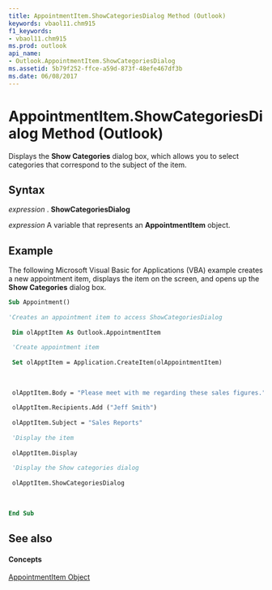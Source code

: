 ```yaml
---
title: AppointmentItem.ShowCategoriesDialog Method (Outlook)
keywords: vbaol11.chm915
f1_keywords:
- vbaol11.chm915
ms.prod: outlook
api_name:
- Outlook.AppointmentItem.ShowCategoriesDialog
ms.assetid: 5b79f252-ffce-a59d-873f-48efe467df3b
ms.date: 06/08/2017
---
```



# AppointmentItem.ShowCategoriesDialog Method (Outlook)

Displays the **Show Categories** dialog box, which allows you to select categories that correspond to the subject of the item.


## Syntax

 _expression_ . **ShowCategoriesDialog**

 _expression_ A variable that represents an **AppointmentItem** object.


## Example

The following Microsoft Visual Basic for Applications (VBA) example creates a new appointment item, displays the item on the screen, and opens up the **Show Categories** dialog box.


```vb
Sub Appointment() 
 
'Creates an appointment item to access ShowCategoriesDialog 
 
 Dim olApptItem As Outlook.AppointmentItem 
 
 'Create appointment item 
 
 Set olApptItem = Application.CreateItem(olAppointmentItem) 
 
 
 
 olApptItem.Body = "Please meet with me regarding these sales figures." 
 
 olApptItem.Recipients.Add ("Jeff Smith") 
 
 olApptItem.Subject = "Sales Reports" 
 
 'Display the item 
 
 olApptItem.Display 
 
 'Display the Show categories dialog 
 
 olApptItem.ShowCategoriesDialog 
 
 
 
End Sub
```


## See also


#### Concepts


[AppointmentItem Object](appointmentitem-object-outlook.md)

